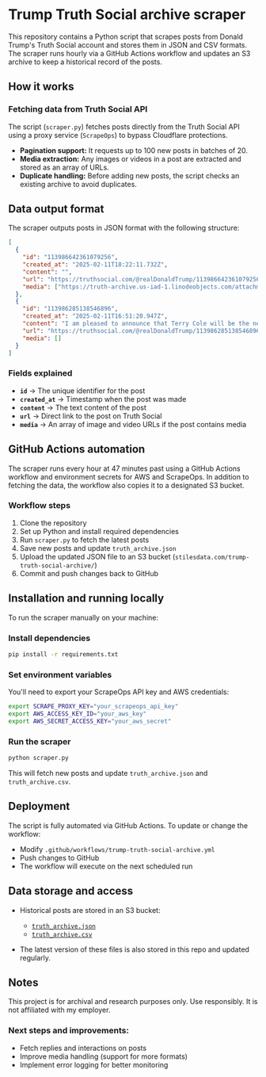 # Trump Truth Social archive scraper

This repository contains a Python script that scrapes posts from Donald Trump's Truth Social account and stores them in JSON and CSV formats. The scraper runs hourly via a GitHub Actions workflow and updates an S3 archive to keep a historical record of the posts. 

## How it works

### Fetching data from Truth Social API

The script (`scraper.py`) fetches posts directly from the Truth Social API using a proxy service (`ScrapeOps`) to bypass Cloudflare protections.

- **Pagination support:** It requests up to 100 new posts in batches of 20.
- **Media extraction:** Any images or videos in a post are extracted and stored as an array of URLs.
- **Duplicate handling:** Before adding new posts, the script checks an existing archive to avoid duplicates.

## Data output format

The scraper outputs posts in JSON format with the following structure:

```json
[
  {
    "id": "113986642361079256",
    "created_at": "2025-02-11T18:22:11.732Z",
    "content": "",
    "url": "https://truthsocial.com/@realDonaldTrump/113986642361079256",
    "media": ["https://truth-archive.us-iad-1.linodeobjects.com/attachments/12044/463ab1eb1bb9f326.mp4"]
  },
  {
    "id": "113986285138546896",
    "created_at": "2025-02-11T16:51:20.947Z",
    "content": "I am pleased to announce that Terry Cole will be the next Drug Enforcement Administration (DEA) administrator...",
    "url": "https://truthsocial.com/@realDonaldTrump/113986285138546896",
    "media": []
  }
]
```

### Fields explained

- **`id`** → The unique identifier for the post
- **`created_at`** → Timestamp when the post was made
- **`content`** → The text content of the post
- **`url`** → Direct link to the post on Truth Social
- **`media`** → An array of image and video URLs if the post contains media

## GitHub Actions automation

The scraper runs every hour at 47 minutes past using a GitHub Actions workflow and environment secrets for AWS and ScrapeOps. In addition to fetching the data, the workflow also copies it to a designated S3 bucket.

### Workflow steps

1. Clone the repository
2. Set up Python and install required dependencies
3. Run `scraper.py` to fetch the latest posts
4. Save new posts and update `truth_archive.json`
5. Upload the updated JSON file to an S3 bucket (`stilesdata.com/trump-truth-social-archive/`)
6. Commit and push changes back to GitHub

## Installation and running locally

To run the scraper manually on your machine:

### Install dependencies

```bash
pip install -r requirements.txt
```

### Set environment variables

You'll need to export your ScrapeOps API key and AWS credentials:

```bash
export SCRAPE_PROXY_KEY="your_scrapeops_api_key"
export AWS_ACCESS_KEY_ID="your_aws_key"
export AWS_SECRET_ACCESS_KEY="your_aws_secret"
```

### Run the scraper

```bash
python scraper.py
```

This will fetch new posts and update `truth_archive.json` and `truth_archive.csv`.

## Deployment

The script is fully automated via GitHub Actions. To update or change the workflow:

- Modify `.github/workflows/trump-truth-social-archive.yml`
- Push changes to GitHub
- The workflow will execute on the next scheduled run

## Data storage and access

- Historical posts are stored in an S3 bucket:
  - [`truth_archive.json`](https://stilesdata.com/trump-truth-social-archive/truth_archive.json)
  - [`truth_archive.csv`](https://stilesdata.com/trump-truth-social-archive/truth_archive.csv)

- The latest version of these files is also stored in this repo and updated regularly.

## Notes

This project is for archival and research purposes only. Use responsibly. It is not affiliated with my employer. 

### Next steps and improvements:

- Fetch replies and interactions on posts
- Improve media handling (support for more formats)
- Implement error logging for better monitoring